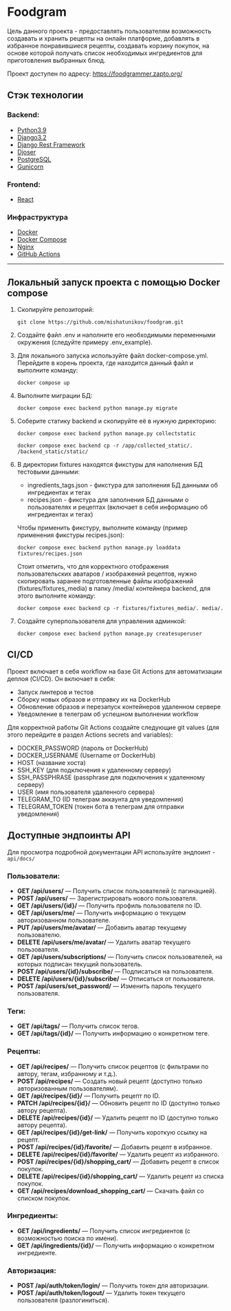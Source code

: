 # Foodgram

Цель данного проекта - предоставлять пользователям возможность создавать и хранить рецепты на онлайн платформе, добавлять 
в избранное понравившиеся рецепты, создавать корзину покупок, на основе которой получать список необходимых ингредиентов 
для приготовления выбранных блюд.

Проект доступен по адресу: https://foodgrammer.zapto.org/

## Стэк технологии
### Backend:
- [Python3.9](https://www.python.org/)
- [Django3.2](https://www.djangoproject.com/)
- [Django Rest Framework](https://www.django-rest-framework.org/)
- [Djoser](https://djoser.readthedocs.io/en/latest/introduction.html)
- [PostgreSQL](https://www.postgresql.org/)
- [Gunicorn](https://gunicorn.org/)

### Frontend: 
- [React](https://react.dev/)

### Инфраструктура
- [Docker](https://www.docker.com/)
- [Docker Compose](https://docs.docker.com/compose/)
- [Nginx](https://nginx.org/ru/)
- [GitHub Actions](https://github.com/features/actions)
_______________________________________________________________________________

## Локальный запуск проекта с помощью Docker compose
1. Скопируйте репозиторий:
    ```
    git clone https://github.com/mishatunikov/foodgram.git
    ```

2. Создайте файл .env и наполните его необходимыми переменными окружения (следуйте примеру .env_example).
3. Для локального запуска используйте файл docker-compose.yml. Перейдите в корень проекта, где находится данный файл и выполните команду:
   ```
   docker compose up
   ```
4. Выполните миграции БД:
   ```
   docker compose exec backend python manage.py migrate
   ```
5. Соберите статику backend и скопируйте её в нужную директорию:
   ```
   docker compose exec backend python manage.py collectstatic
   ```
   ```
   docker compose exec backend cp -r /app/collected_static/. /backend_static/static/
   ```
6. В директории fixtures находятся фикстуры для наполнения БД тестовыми данными:
   - ingredients_tags.json - фикстура для заполнения БД данными об ингредиентах и тегах
   - recipes.json - фикстура для заполнения БД данными о пользователях и рецептах (включает в себя информацию об ингредиентах и тегах)
   
   Чтобы применить фикстуру, выполните команду (пример применения фикстуры recipes.json):
   ```
   docker compose exec backend python manage.py loaddata fixtures/recipes.json
   ```
   
   Стоит отметить, что для корректного отображения пользовательских аватаров / изображений рецептов, нужно скопировать заранее подготовленные файлы изображений (fixtures/fixtures_media)
   в папку /media/ контейнера backend, для этого выполните команду:
   ```
   docker compose exec backend cp -r fixtures/fixtures_media/. media/.
   ```

7. Создайте суперпользователя для управления админкой:
   ```
   docker compose exec backend python manage.py createsuperuser
   ```

## CI/CD
Проект включает в себя workflow на базе Git Actions для автоматизации деплоя (CI/CD). Он включает в себя:
- Запуск линтеров и тестов
- Сборку новых образов и отправку их на DockerHub
- Обновление образов и перезапуск контейнеров удаленном сервере
- Уведомление в телеграм об успешном выполнении workflow

Для корректной работы Git Actions создайте следующие git values (для этого перейдите в раздел Actions secrets and variables):
- DOCKER_PASSWORD (пароль от DockerHub)
- DOCKER_USERNAME (Username от DockerHub)
- HOST (название хоста)
- SSH_KEY (для подключения к удаленному серверу)
- SSH_PASSPHRASE (passphrase для подключения к удаленному серверу)
- USER (имя пользователя удаленного сервера)
- TELEGRAM_TO (ID телеграм аккаунта для уведомления)
- TELEGRAM_TOKEN (токен бота в телеграм для отправки уведомления)


## Доступные эндпоинты API

Для просмотра подробной документации API используйте эндпоинт - `api/docs/`

### Пользователи:
- __GET /api/users/__ — Получить список пользователей (с пагинацией).
- __POST /api/users/__ — Зарегистрировать нового пользователя.
- __GET /api/users/{id}/__ — Получить профиль пользователя по ID.
- __GET /api/users/me/__ — Получить информацию о текущем авторизованном пользователе.
- __PUT /api/users/me/avatar/__ — Добавить аватар текущему пользователю.
- __DELETE /api/users/me/avatar/__ — Удалить аватар текущего пользователя.
- __GET /api/users/subscriptions/__ — Получить список пользователей, на которых подписан текущий пользователь.
- __POST /api/users/{id}/subscribe/__ — Подписаться на пользователя.
- __DELETE /api/users/{id}/subscribe/__ — Отписаться от пользователя.
- __POST /api/users/set_password/__ — Изменить пароль текущего пользователя.

### Теги:
- __GET /api/tags/__ — Получить список тегов.
- __GET /api/tags/{id}/__ — Получить информацию о конкретном теге.

### Рецепты:
- __GET /api/recipes/__ — Получить список рецептов (с фильтрами по автору, тегам, избранному и т.д.).
- __POST /api/recipes/__ — Создать новый рецепт (доступно только авторизованным пользователям).
- __GET /api/recipes/{id}/__ — Получить рецепт по ID.
- __PATCH /api/recipes/{id}/__ — Обновить рецепт по ID (доступно только автору рецепта).
- __DELETE /api/recipes/{id}/__ — Удалить рецепт по ID (доступно только автору рецепта).
- __GET /api/recipes/{id}/get-link/__ — Получить короткую ссылку на рецепт.
- __POST /api/recipes/{id}/favorite/__ — Добавить рецепт в избранное.
- __DELETE /api/recipes/{id}/favorite/__ — Удалить рецепт из избранного.
- __POST /api/recipes/{id}/shopping_cart/__ — Добавить рецепт в список покупок.
- __DELETE /api/recipes/{id}/shopping_cart/__ — Удалить рецепт из списка покупок.
- __GET /api/recipes/download_shopping_cart/__ — Скачать файл со списком покупок.

### Ингредиенты:
- __GET /api/ingredients/__ — Получить список ингредиентов (с возможностью поиска по имени).
- __GET /api/ingredients/{id}/__ — Получить информацию о конкретном ингредиенте.

### Авторизация:
- __POST /api/auth/token/login/__ — Получить токен для авторизации.
- __POST /api/auth/token/logout/__ — Удалить токен текущего пользователя (разлогиниться).